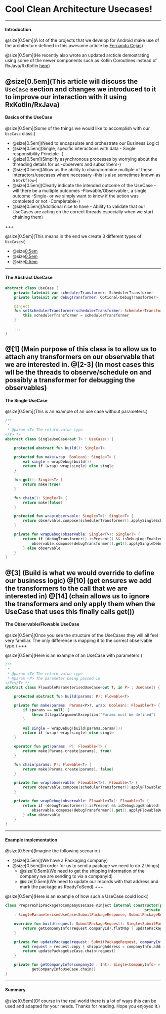 # Cool Clean Architecture Usecases!

---

#### Introduction

@size[0.5em](A lot of the projects that we develop for Android make use of the architecture defined in this awesome article by [Fernando Cejas](https://fernandocejas.com/2015/07/18/architecting-android-the-evolution/))

@size[0.5em](He recently also wrote an updated arcticle demostrating using some of the newer components such as Kotlin Coroutines instead of RxJava/RxKotlin [here](https://fernandocejas.com/2018/05/07/architecting-android-reloaded/))

@size[0.5em](This article will discuss the `UseCase` section and changes we introduced to it to improve our interaction with it using RxKotlin/RxJava)
---

#### Basics of the UseCase

@size[0.5em](Some of the things we would like to accomplish with our `UseCase` class:)
- @size[0.5em](Need to encapsulate and orchestrate our Business Logic)
- @size[0.5em](Single, specific interactions with data - Single responsibility Principle -)
- @size[0.5em](Simplify asynchronous processes by worrying about the threading details for us -observers and subscribers-)
- @size[0.5em](Allow us the ability to chain/combine multiple of these interactors/usecases where necessary -this is also sometimes known as a `Workflow`-)
- @size[0.5em](Clearly indicate the intended outcome of the UseCase - will there be a multiple outcomes -Flowable/Observable-, a single outcome -Single- or we simply want to know if the action was completed or not -Completable-)
- @size[0.5em](Additional nice to have - Ability to validate that our UseCases are acting on the correct threads especially when we start chaining them)

+++

@size[0.5em](This means in the end we create 3 different types of `UseCases`:)
- @size[0.5em](SingleUseCase)
- @size[0.5em](CompletableUseCase)
- @size[0.5em](Flowable/ObservableUseCase)


---

#### The Abstract UseCase
```kotlin
abstract class UseCase {
    private lateinit var schedulerTransformer: SchedulerTransformer
    private lateinit var debugTransformer: Optional<DebugTransformer>

    @Inject
    fun setSchedulerTransformer(schedulerTransformer: SchedulerTransformer) {
        this.schedulerTransformer = schedulerTransformer
    }

    ...
}
```
@[1] (Main purpose of this class is to allow us to attach any transformers on our observable that we are interested in. 
@[2-3] (In most cases this wll be the threads to observe/schedule on and possibly a transformer for debugging the observables)
---

#### The Single UseCase
@size[0.5em](This is an example of an use case without parameters:)

```kotlin
/**
 *
 * @param <T> The return value type
</T> */
abstract class SingleUseCase<out T> : UseCase() {

    protected abstract fun build(): Single<T>

    protected fun make(wrap: Boolean): Single<T> {
        val single = wrapDebug(build())
        return if (wrap) wrap(single) else single
    }

    fun get(): Single<T> {
        return make(true)
    }

    fun chain(): Single<T> {
        return make(false)
    }

    protected fun wrap(observable: Single<T>): Single<T> {
        return observable.compose(schedulerTransformer().applySingleSchedulers())
    }

    private fun wrapDebug(observable: Single<T>): Single<T> {
        return if (debugTransformer().isPresent() && isDebugLogsEnabled()) {
            observable.compose(debugTransformer().get().applySingleDebugger(getClass().getSimpleName()))
        } else observable
    }
}
```
@[3] (Build is what we would override to define our business logic)
@[10] (get ensures we add the transformers to the call that we are interested in)
@[14] (chain allows us to ignore the transformers and only apply them when the UseCase that uses this finally calls get())
---

#### The Observable/Flowable UseCase
@size[0.5em](Once you see the structure of the UseCases they will all feel very familiar. The only difference is mapping it to the correct observable type.)
+++

@size[0.5em](Here is an example of an UseCase with parameters:)

```kotlin
/**
 *
 * @param <T> The return value type
 * @param <P> The paremeter being passed in
</P></T> */
abstract class FlowableParameterisedUseCase<out T, in P> : UseCase() {

    protected abstract fun build(params: P): Flowable<T>

    private fun make(params: Params<P>?, wrap: Boolean): Flowable<T> {
        if (params == null) {
            throw IllegalArgumentException("Params must be defined")
        }

        val single = wrapDebug(build(params.param()))
        return if (wrap) wrap(single) else single
    }

    operator fun get(params: P): Flowable<T> {
        return make(Params.create(params), true)
    }

    fun chain(params: P): Flowable<T> {
        return make(Params.create(params), false)
    }

    private fun wrap(observable: Flowable<T>): Flowable<T> {
        return observable.compose(schedulerTransformer().applyFlowableSchedulers())
    }

    private fun wrapDebug(observable: Flowable<T>): Flowable<T> {
        return if (debugTransformer().isPresent && isDebugLogsEnabled) {
            observable.compose(debugTransformer().get().applyFlowableDebugger(javaClass.simpleName))
        } else observable
    }
}
```
---

#### Example implementation
@size[0.5em](Imagine the following scenario:)
- @size[0.5em](We have a Packaging company)
- @size[0.5em](In order for us to send a package we need to do 2 things)
  - @size[0.5em](We need to get the shipping information of the company we are sending to via a companyId)
  - @size[0.5em](We need to update our records with that address and mark the package as ReadyToSend)
+++

@size[0.5em](Here is an example of how such a UseCase could look:)

```kotlin
class PrepareShipPackageToCompanyUseCase @Inject internal constructor(private val getCompanyInfoUseCase: GetCompanyInfoUseCase, 
                                                               private val updatePackageUseCase: UpdatePackageUseCase)
    : SingleParameterisedUseCase<SubmitPackageResponse, SubmitPackageRequest>() {

    override fun build(request: SubmitPackageRequest): Single<SubmitPackageResponse> {
        return getCompanyInfo(request.companyId).flatMap { updatePackage(request, it)  }
    }

    private fun updatePackage(request: SubmitPackageRequest, companyInfo : CompanyInfo): Single<SubmitPackageResponse> {
        val request = request.copy { shippingAddress = companyInfo.address }
        return updatePackageUseCase.chain(request)
    }

    private fun getCompanyInfo(companyId : Int): Single<CompanyInfo> =
            getCompanyInfoUseCase.chain()
}
```
---

#### Summary
@size[0.5em](Of course in the real world there is a lot of ways this can be used and adapted for your needs. Thanks for reading. Hope you enjoyed it.)